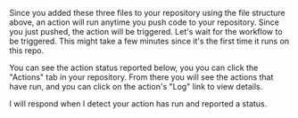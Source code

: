 Since you added these three files to your repository using the file structure above, an action will run anytime you push code to your repository. Since you just pushed, the action will be triggered. Let's wait for the workflow to be triggered. This might take a few minutes since it's the first time it runs on this repo. 

You can see the action status reported below, you you can click the "Actions" tab in your repository. From there you will see the actions that have run, and you can click on the action's "Log" link to view details.

I will respond when I detect your action has run and reported a status. 